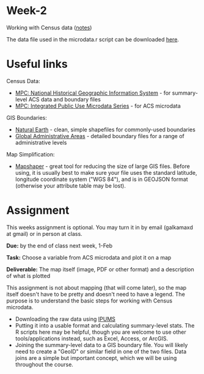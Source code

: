 # Week-2
Working with Census data ([notes](https://github.com/MUSA-620-Fall-2017/Week-2/blob/master/week-2-census-data.pptx))

The data file used in the microdata.r script can be downloaded [here](https://drive.google.com/file/d/0B7vEPueW9lKEdEI5c3JDRVE4WjQ/view?usp=sharing).

# Useful links

Census Data:
- [MPC: National Historical Geographic Information System](http://www.nhgis.org/) - for summary-level ACS data and boundary files
- [MPC: Integrated Public Use Microdata Series](https://usa.ipums.org/usa/) - for ACS microdata

GIS Boundaries:
- [Natural Earth](http://www.naturalearthdata.com/) - clean, simple shapefiles for commonly-used boundaries
- [Global Administrative Areas](http://www.gadm.org/) - detailed boundary files for a range of administrative levels

Map Simplification:
- [Mapshaper](http://www.mapshaper.org/) - great tool for reducing the size of large GIS files. Before using, it is usually best to make sure your file uses the standard latitude, longitude coordinate system ("WGS 84"), and is in GEOJSON format (otherwise your attribute table may be lost).


# Assignment

This weeks assignment is optional. You may turn it in by email (galkamaxd at gmail) or in person at class.

**Due:** by the end of class next week, 1-Feb

**Task:** Choose a variable from ACS microdata and plot it on a map

**Deliverable:** The map itself (image, PDF or other format) and a description of what is plotted

This assignment is not about mapping (that will come later), so the map itself doesn't have to be pretty and doesn't need to have a legend. The purpose is to understand the basic steps for working with Census microdata.
- Downloading the raw data using [IPUMS](https://usa.ipums.org/usa/)
- Putting it into a usable format and calculating summary-level stats. The R scripts here may be helpful, though you are welcome to use other tools/applications instead, such as Excel, Access, or ArcGIS.
- Joining the summary-level data to a GIS boundary file. You will likely need to create a "GeoID" or similar field in one of the two files. Data joins are a simple but important concept, which we will be using throughout the course.





